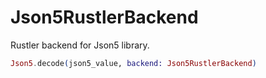 # Json5RustlerBackend

Rustler backend for Json5 library.

```elixir
Json5.decode(json5_value, backend: Json5RustlerBackend)
```
